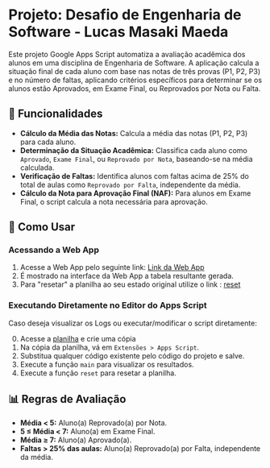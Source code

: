 # Projeto: Desafio de Engenharia de Software - Lucas Masaki Maeda

Este projeto Google Apps Script automatiza a avaliação acadêmica dos alunos em uma disciplina de Engenharia de Software. A aplicação calcula a situação final de cada aluno com base nas notas de três provas (P1, P2, P3) e no número de faltas, aplicando critérios específicos para determinar se os alunos estão Aprovados, em Exame Final, ou Reprovados por Nota ou Falta.

## 📝 Funcionalidades

- **Cálculo da Média das Notas:** Calcula a média das notas (P1, P2, P3) para cada aluno.
- **Determinação da Situação Acadêmica:** Classifica cada aluno como `Aprovado`, `Exame Final`, ou `Reprovado por Nota`, baseando-se na média calculada.
- **Verificação de Faltas:** Identifica alunos com faltas acima de 25% do total de aulas como `Reprovado por Falta`, independente da média.
- **Cálculo da Nota para Aprovação Final (NAF):** Para alunos em Exame Final, o script calcula a nota necessária para aprovação.

## 🚀 Como Usar

### Acessando a Web App

1. Acesse a Web App pelo seguinte link: [Link da Web App](https://script.google.com/macros/s/AKfycbzuzOp4ht8MiOFpBZE9g6o7JW6sS2MlyMNbHz3HqV9b/dev/exec?action=main)
2. É mostrado na interface da Web App a tabela resultante gerada.
3. Para "resetar" a planilha ao seu estado original utilize o link : [reset](https://script.google.com/macros/s/AKfycbzuzOp4ht8MiOFpBZE9g6o7JW6sS2MlyMNbHz3HqV9b/dev/exec?action=reset)

### Executando Diretamente no Editor do Apps Script

Caso deseja visualizar os Logs ou executar/modificar o script diretamente:

0. Acesse a [planilha](https://docs.google.com/spreadsheets/d/1Sk8Rsq9lnO3bqKWJS_tPyNcTbT4S_RQTS0xhuZnpasU/edit?usp=sharing) e crie uma cópia
1. Na cópia da planilha, vá em `Extensões > Apps Script`.
2. Substitua qualquer código existente pelo código do projeto e salve.
3. Execute a função `main` para visualizar os resultados.
4. Execute a função `reset` para resetar a planilha.  

## 📊 Regras de Avaliação

- **Média < 5:** Aluno(a) Reprovado(a) por Nota.
- **5 ≤ Média < 7:** Aluno(a) em Exame Final.
- **Média ≥ 7:** Aluno(a) Aprovado(a).
- **Faltas > 25% das aulas:** Aluno(a) Reprovado(a) por Falta, independente da média.
